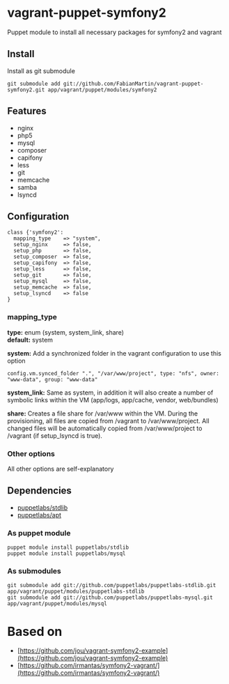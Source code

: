 # vagrant-puppet-symfony2

Puppet module to install all necessary packages for symfony2 and vagrant

## Install

Install as git submodule

	git submodule add git://github.com/FabianMartin/vagrant-puppet-symfony2.git app/vagrant/puppet/modules/symfony2

## Features

* nginx
* php5
* mysql
* composer
* capifony
* less
* git
* memcache
* samba
* lsyncd

## Configuration

	class {'symfony2':
	  mapping_type    => "system",
	  setup_nginx     => false,
	  setup_php       => false,
	  setup_composer  => false,
	  setup_capifony  => false,
	  setup_less      => false,
	  setup_git       => false,
	  setup_mysql     => false,
	  setup_memcache  => false,
	  setup_lsyncd	  => false
	}

### mapping_type

**type:** enum (system, system_link, share)<br/>
**default:** system

**system:** Add a synchronized folder in the vagrant configuration to use this option

	config.vm.synced_folder ".", "/var/www/project", type: "nfs", owner: "www-data", group: "www-data"

**system_link:** Same as system, in addition it will also create a number of symbolic links within the VM (app/logs, app/cache, vendor, web/bundles)

**share:** Creates a file share for /var/www within the VM. During the provisioning, all files are copied from /vagrant to /var/www/project. All changed files will be automatically copied from /var/www/project to /vagrant (if setup_lsyncd is true).

### Other options

All other options are self-explanatory

## Dependencies

* [puppetlabs/stdlib](https://forge.puppetlabs.com/puppetlabs/stdlib)
* [puppetlabs/apt](https://forge.puppetlabs.com/puppetlabs/mysql)

### As puppet module

    puppet module install puppetlabs/stdlib
    puppet module install puppetlabs/mysql

### As submodules

    git submodule add git://github.com/puppetlabs/puppetlabs-stdlib.git app/vagrant/puppet/modules/puppetlabs-stdlib
    git submodule add git://github.com/puppetlabs/puppetlabs-mysql.git app/vagrant/puppet/modules/mysql

# Based on

* [https://github.com/jou/vagrant-symfony2-example](https://github.com/jou/vagrant-symfony2-example)
* [https://github.com/irmantas/symfony2-vagrant/](https://github.com/irmantas/symfony2-vagrant/)